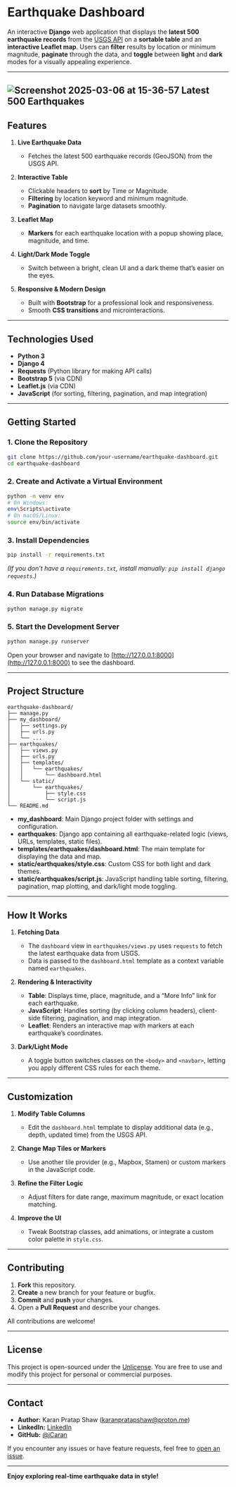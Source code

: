 # Earthquake Dashboard

An interactive **Django** web application that displays the **latest 500 earthquake records** from the [USGS API](https://earthquake.usgs.gov) on a **sortable table** and an **interactive Leaflet map**. Users can **filter** results by location or minimum magnitude, **paginate** through the data, and **toggle** between **light** and **dark** modes for a visually appealing experience.

---
![Screenshot 2025-03-06 at 15-36-57 Latest 500 Earthquakes](https://github.com/user-attachments/assets/dee5b298-6c4c-4ccd-a563-9328812b83b3)
---

## Features

1. **Live Earthquake Data**  
   - Fetches the latest 500 earthquake records (GeoJSON) from the USGS API.

2. **Interactive Table**  
   - Clickable headers to **sort** by Time or Magnitude.  
   - **Filtering** by location keyword and minimum magnitude.  
   - **Pagination** to navigate large datasets smoothly.

3. **Leaflet Map**  
   - **Markers** for each earthquake location with a popup showing place, magnitude, and time.

4. **Light/Dark Mode Toggle**  
   - Switch between a bright, clean UI and a dark theme that’s easier on the eyes.

5. **Responsive & Modern Design**  
   - Built with **Bootstrap** for a professional look and responsiveness.  
   - Smooth **CSS transitions** and microinteractions.

---

## Technologies Used

- **Python 3**  
- **Django 4**  
- **Requests** (Python library for making API calls)  
- **Bootstrap 5** (via CDN)  
- **Leaflet.js** (via CDN)  
- **JavaScript** (for sorting, filtering, pagination, and map integration)

---

## Getting Started

### 1. Clone the Repository
```bash
git clone https://github.com/your-username/earthquake-dashboard.git
cd earthquake-dashboard
```

### 2. Create and Activate a Virtual Environment
```bash
python -m venv env
# On Windows:
env\Scripts\activate
# On macOS/Linux:
source env/bin/activate
```

### 3. Install Dependencies
```bash
pip install -r requirements.txt
```
*(If you don’t have a `requirements.txt`, install manually: `pip install django requests`.)*

### 4. Run Database Migrations
```bash
python manage.py migrate
```

### 5. Start the Development Server
```bash
python manage.py runserver
```
Open your browser and navigate to [http://127.0.0.1:8000](http://127.0.0.1:8000) to see the dashboard.

---

## Project Structure

```
earthquake-dashboard/
├── manage.py
├── my_dashboard/
│   ├── settings.py
│   ├── urls.py
│   └── ...
├── earthquakes/
│   ├── views.py
│   ├── urls.py
│   ├── templates/
│   │   └── earthquakes/
│   │       └── dashboard.html
│   └── static/
│       └── earthquakes/
│           ├── style.css
│           └── script.js
└── README.md
```

- **my_dashboard**: Main Django project folder with settings and configuration.  
- **earthquakes**: Django app containing all earthquake-related logic (views, URLs, templates, static files).  
- **templates/earthquakes/dashboard.html**: The main template for displaying the data and map.  
- **static/earthquakes/style.css**: Custom CSS for both light and dark themes.  
- **static/earthquakes/script.js**: JavaScript handling table sorting, filtering, pagination, map plotting, and dark/light mode toggling.

---

## How It Works

1. **Fetching Data**  
   - The `dashboard` view in `earthquakes/views.py` uses `requests` to fetch the latest earthquake data from USGS.  
   - Data is passed to the `dashboard.html` template as a context variable named `earthquakes`.

2. **Rendering & Interactivity**  
   - **Table**: Displays time, place, magnitude, and a “More Info” link for each earthquake.  
   - **JavaScript**: Handles sorting (by clicking column headers), client-side filtering, pagination, and map integration.  
   - **Leaflet**: Renders an interactive map with markers at each earthquake’s coordinates.

3. **Dark/Light Mode**  
   - A toggle button switches classes on the `<body>` and `<navbar>`, letting you apply different CSS rules for each theme.

---

## Customization

1. **Modify Table Columns**  
   - Edit the `dashboard.html` template to display additional data (e.g., depth, updated time) from the USGS API.

2. **Change Map Tiles or Markers**  
   - Use another tile provider (e.g., Mapbox, Stamen) or custom markers in the JavaScript code.

3. **Refine the Filter Logic**  
   - Adjust filters for date range, maximum magnitude, or exact location matching.

4. **Improve the UI**  
   - Tweak Bootstrap classes, add animations, or integrate a custom color palette in `style.css`.

---

## Contributing

1. **Fork** this repository.  
2. **Create** a new branch for your feature or bugfix.  
3. **Commit** and **push** your changes.  
4. Open a **Pull Request** and describe your changes.

All contributions are welcome!

---

## License

This project is open-sourced under the [Unlicense](LICENSE). You are free to use and modify this project for personal or commercial purposes.

---

## Contact

- **Author:** Karan Pratap Shaw (karanpratapshaw@proton.me)  
- **LinkedIn:** [LinkedIn](https://www.linkedin.com/in/karanpratapshaw)  
- **GitHub:** [@iCaran](https://github.com/iCaran)

If you encounter any issues or have feature requests, feel free to [open an issue](https://github.com/iCaran/EarthquakeDashboard/issues).

---

**Enjoy exploring real-time earthquake data in style!**

